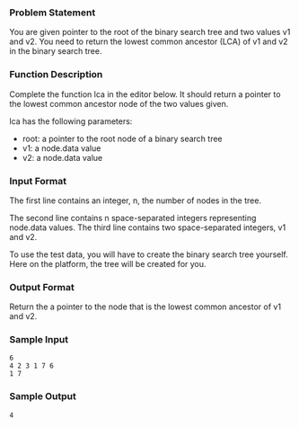 ### Problem Statement
You are given pointer to the root of the binary search tree and two values v1 and v2. You need to return the lowest common ancestor (LCA) of v1 and v2 in the binary search tree.

### Function Description

Complete the function lca in the editor below. It should return a pointer to the lowest common ancestor node of the two values given.

lca has the following parameters:
- root: a pointer to the root node of a binary search tree
- v1: a node.data value
- v2: a node.data value

### Input Format

The first line contains an integer, n, the number of nodes in the tree.

The second line contains n space-separated integers representing node.data values.
The third line contains two space-separated integers, v1 and v2.

To use the test data, you will have to create the binary search tree yourself. Here on the platform, the tree will be created for you.

### Output Format

Return the a pointer to the node that is the lowest common ancestor of v1 and v2.

### Sample Input
```
6
4 2 3 1 7 6
1 7
```

### Sample Output
```
4
```